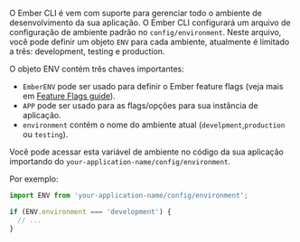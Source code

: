 O Ember CLI é vem com suporte para gerenciar todo o ambiente de desenvolvimento da sua aplicação. O Ember CLI configurará um arquivo de configuração de ambiente padrão no `config/environment`. Neste arquivo, você pode definir um objeto `ENV` para cada ambiente, atualmente é limitado a três: development, testing e production.

O objeto ENV contém três chaves importantes:

  - `EmberENV` pode ser usado para definir o Ember feature flags (veja mais em [Feature Flags guide](../feature-flags/)).
  - `APP` pode ser usado para as flags/opções para sua instância de aplicação.
  - `environment` contém o nome do ambiente atual (`develpment`,`production` ou `testing`).

Você pode acessar esta variável de ambiente no código da sua aplicação importando do `your-application-name/config/environment`.

Por exemplo:

```js
import ENV from 'your-application-name/config/environment';

if (ENV.environment === 'development') {
  // ...
}
```
